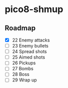 # pico8-shmup

## Roadmap

- [x] 22 Enemy attacks
- [ ] 23 Enemy bullets
- [ ] 24 Spread shots
- [ ] 25 Aimed shots
- [ ] 26 Pickups
- [ ] 27 Bombs
- [ ] 28 Boss
- [ ] 29 Wrap up
